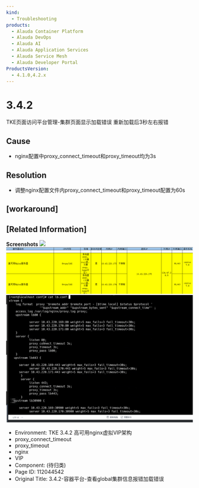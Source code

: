 ```yaml
---
kind:
  - Troubleshooting
products:
  - Alauda Container Platform
  - Alauda DevOps
  - Alauda AI
  - Alauda Application Services
  - Alauda Service Mesh
  - Alauda Developer Portal
ProductsVersion:
  - 4.1.0,4.2.x
---
```

<!-- A type of document that involves encountering a fault, diagnosing it, performing root cause analysis, and providing solutions. -->

# 3.4.2

TKE页面访问平台管理-集群页面显示加载错误 重新加载后3秒左右报错

## Cause
- nginx配置中proxy_connect_timeout和proxy_timeout均为3s

## Resolution
- 调整nginx配置文件内proxy_connect_timeout和proxy_timeout配置为60s

## [workaround]

## [Related Information]
**Screenshots**
![](https://pro-upload-center.kefutoutiao.com/tid99781/1648536494_99781_5450a5_%E9%A1%B5%E9%9D%A2%E5%8A%A0%E8%BD%BD%E9%94%99%E8%AF%AF.png?OSSAccessKeyId=bPexlr6MCcadDhfu&Expires=1680159281&Signature=Ti5FI5c%2Bbsa0PldjHzUzIjEjf4c%3D)
![](assets/3-4-2-rong-qi-ping-tai-cha-kan-globalji-qun-xin-xi-bao-cuo-jia-zai-cuo-wu/image2022-3-30_15-0-40.png)
![](assets/3-4-2-rong-qi-ping-tai-cha-kan-globalji-qun-xin-xi-bao-cuo-jia-zai-cuo-wu/image2022-3-30_15-2-48.png)
- Environment: TKE 3.4.2 高可用nginx虚拟VIP架构
- proxy_connect_timeout
- proxy_timeout
- nginx
- VIP
- Component: (待归类)
- Page ID: 112044542
- Original Title: 3.4.2-容器平台-查看global集群信息报错加载错误
